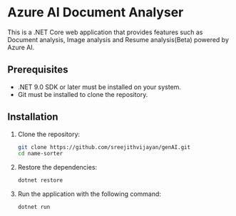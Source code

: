 # Azure AI Document Analyser

This is a .NET Core web application that provides features such as Document analysis, Image analysis and Resume analysis(Beta) powered by Azure AI.

## Prerequisites

- .NET 9.0 SDK or later must be installed on your system.
- Git must be installed to clone the repository.

## Installation

1. Clone the repository:
   ```bash
   git clone https://github.com/sreejithvijayan/genAI.git
   cd name-sorter

2. Restore the dependencies:
   ```bash
   dotnet restore

3. Run the application with the following command:
   ```bash
   dotnet run
